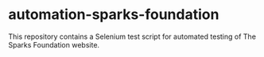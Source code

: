 # automation-sparks-foundation
This repository contains a Selenium test script for automated testing of The Sparks Foundation website.
